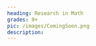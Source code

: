 ```yaml
---
heading: Research in Math
grades: 9+
pic: /images/ComingSoon.png
description: 
---
```

<!-- Put picture:
MathResearch.jpg
piclink: https://pixy.org/4207510/
piccreator: Pixy
piclicense: https://creativecommons.org/licenses/by-nc-nd/4.0/
-->